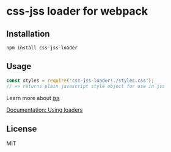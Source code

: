# css-jss loader for webpack

## Installation

`npm install css-jss-loader`

## Usage

``` javascript
const styles = require('css-jss-loader!./styles.css');
// => returns plain javascript style object for use in jss
```

Learn more about [jss](https://github.com/cssinjs/jss)

[Documentation: Using loaders](http://webpack.github.io/docs/using-loaders.html)

## License

MIT
